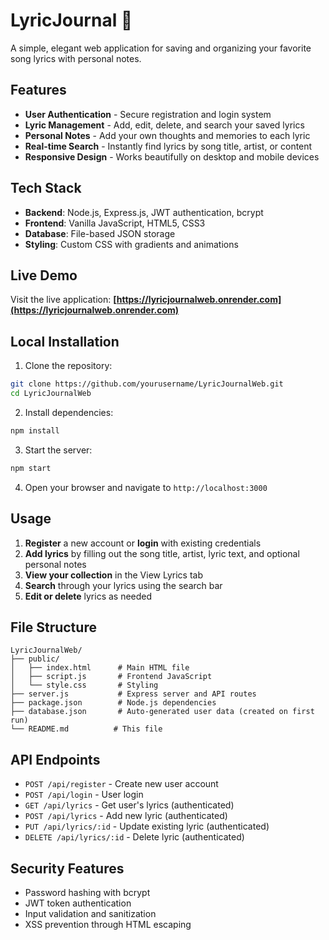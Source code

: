 # LyricJournal 🎵

A simple, elegant web application for saving and organizing your favorite song lyrics with personal notes.

## Features

- **User Authentication** - Secure registration and login system
- **Lyric Management** - Add, edit, delete, and search your saved lyrics
- **Personal Notes** - Add your own thoughts and memories to each lyric
- **Real-time Search** - Instantly find lyrics by song title, artist, or content
- **Responsive Design** - Works beautifully on desktop and mobile devices

## Tech Stack

- **Backend**: Node.js, Express.js, JWT authentication, bcrypt
- **Frontend**: Vanilla JavaScript, HTML5, CSS3
- **Database**: File-based JSON storage
- **Styling**: Custom CSS with gradients and animations

## Live Demo

Visit the live application: **[https://lyricjournalweb.onrender.com](https://lyricjournalweb.onrender.com)**

## Local Installation

1. Clone the repository:
```bash
git clone https://github.com/yourusername/LyricJournalWeb.git
cd LyricJournalWeb
```

2. Install dependencies:
```bash
npm install
```

3. Start the server:
```bash
npm start
```

4. Open your browser and navigate to `http://localhost:3000`

## Usage

1. **Register** a new account or **login** with existing credentials
2. **Add lyrics** by filling out the song title, artist, lyric text, and optional personal notes
3. **View your collection** in the View Lyrics tab
4. **Search** through your lyrics using the search bar
5. **Edit or delete** lyrics as needed

## File Structure

```
LyricJournalWeb/
├── public/
│   ├── index.html      # Main HTML file
│   ├── script.js       # Frontend JavaScript
│   └── style.css       # Styling
├── server.js           # Express server and API routes
├── package.json        # Node.js dependencies
├── database.json       # Auto-generated user data (created on first run)
└── README.md          # This file
```

## API Endpoints

- `POST /api/register` - Create new user account
- `POST /api/login` - User login
- `GET /api/lyrics` - Get user's lyrics (authenticated)
- `POST /api/lyrics` - Add new lyric (authenticated)
- `PUT /api/lyrics/:id` - Update existing lyric (authenticated)
- `DELETE /api/lyrics/:id` - Delete lyric (authenticated)

## Security Features

- Password hashing with bcrypt
- JWT token authentication
- Input validation and sanitization
- XSS prevention through HTML escaping
